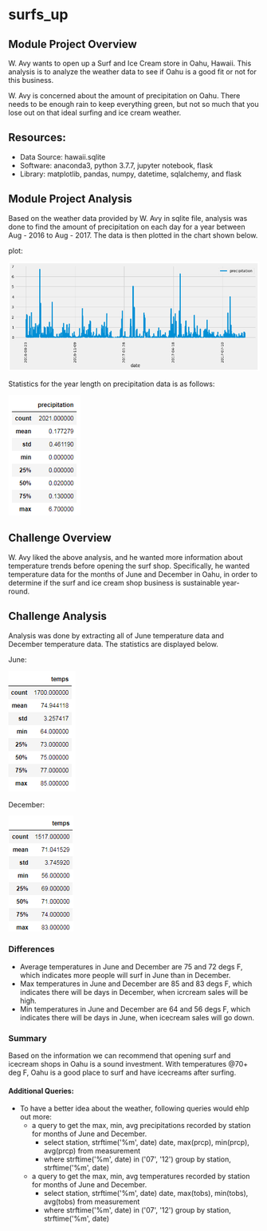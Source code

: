 # surfs_up

## Module Project Overview

W. Avy wants to open up a Surf and Ice Cream store in Oahu, Hawaii. This analysis is to analyze the weather data to see if Oahu is a good fit or not for this business.

W. Avy is concerned about the amount of precipitation on Oahu. There needs to be enough rain to keep everything green, but not so much that you lose out on that ideal surfing and ice cream weather.

## Resources:
  - Data Source: hawaii.sqlite
  - Software: anaconda3, python 3.7.7, jupyter notebook, flask
  - Library: matplotlib, pandas, numpy, datetime, sqlalchemy, and flask

## Module Project Analysis

Based on the weather data provided by W. Avy in sqlite file, analysis was done to find the amount of precipitation on each day for a year between Aug - 2016 to Aug - 2017. The data is then plotted in the chart shown below.

plot:

!["precipitation plot"](./Resources/precipitation_2016_2017_aug.png "Precipitation for yr 2016-2017")

Statistics for the year length on precipitation data is as follows:

!["precipitation stats"](./Resources/precipitation_2016_2017_aug_stat.png "Precipitation stats yr 2016-2017")

## Challenge Overview

W. Avy liked the above analysis, and he wanted more information about temperature trends before opening the surf shop. Specifically, he wanted temperature data for the months of June and December in Oahu, in order to determine if the surf and ice cream shop business is sustainable year-round.

## Challenge Analysis

Analysis was done by extracting all of June temperature data and December temperature data. The statistics are displayed below.

June:

!["June stats"](./Resources/challenge_june_temps.png "June stats")
 
December:

!["December stats"](./Resources/challenge_december_temps.png "December stats")

### Differences
  - Average temperatures in June and December are 75 and 72 degs F, which indicates more people will surf in June than in December.
  - Max temperatures in June and December are 85 and 83 degs F, which indicates there will be days in December, when icrcream sales will be high.
  - Min temperatures in June and December are 64 and 56 degs F, which indicates there will be days in June, when icecream sales will go down.

### Summary

Based on the information we can recommend that opening surf and icecream shops in Oahu is a sound investment. With temperatures @70+ deg F, Oahu is a good place to surf and have icecreams after surfing.

#### Additional Queries:
  - To have a better idea about the weather, following queries would ehlp out more:
    - a query to get the max, min, avg precipitations recorded by station for months of June and December.
      - select station, strftime('%m', date) date, max(prcp), min(prcp), avg(prcp) from measurement 
      - where strftime('%m', date) in ('07', '12') group by station, strftime('%m', date)
    - a query to get the max, min, avg temperatures recorded by station for months of June and December.
      - select station, strftime('%m', date) date, max(tobs), min(tobs), avg(tobs) from measurement 
      - where strftime('%m', date) in ('07', '12') group by station, strftime('%m', date)
    
